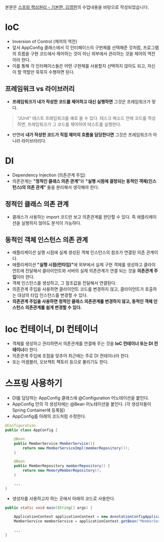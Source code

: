본문은 [스프링 핵심원리 - 기본편, 김영한](https://www.inflearn.com/course/%EC%8A%A4%ED%94%84%EB%A7%81-%ED%95%B5%EC%8B%AC-%EC%9B%90%EB%A6%AC-%EA%B8%B0%EB%B3%B8%ED%8E%B8/dashboard)의 수업내용을 바탕으로 작성되었습니다.

# IoC
- Inversion of Control (제어의 역전)
- 앞서 AppConfig 클래스에서 각 인터페이스의 구현체를 선택해준 것처럼, 프로그램의 흐름을 구현 코드에서 제어하는 것이 아닌 외부에서 관리하는 것을 제어의 역전 이라 한다.
- 이를 통해 각 인터페이스들은 어떤 구현체를 사용할지 선택하지 않아도 되고, 자신이 할 역할만 묵묵히 수행하면 된다.

## 프레임워크 vs 라이브러리
- <strong>프레임워크가 내가 작성한 코드를 제어하고 대신 실행하면</strong> 그것은 프레임워크가 맞다.
> "JUnit" 테스트 프레임워크를 예로 들 수 있다. 테스크 메소드 안에 코드를 작성하면, 프레임워크가 그 코드를 제어하여 테스트를 실행한다.
- 반면에 <strong>내가 작성한 코드가 직접 제어의 흐름을 담당한다면</strong> 그것은 프레임워크가 아니라 라이브러리다.

# DI
- Dependency Injection (의존관계 주입)
- 의존관계는 <strong>"정적인 클래스 의존 관계"</strong>와  <strong>"실행 시점에 결정되는 동적인 객체(인스턴스)의 의존 관계"</strong> 둘을 분리해서 생각해야 한다.
## 정적인 클래스 의존 관계
- 클래스가 사용하는 import 코드만 보고 의존관계를 판단할 수 있다. 즉 애플리케이션을 실행하지 않아도 분석이 가능하다.
## 동적인 객체 인스턴스 의존 관계
- 애플리케이션 실행 시점에 실제 생성된 객체 인스턴스의 참조가 연결된 의존 관계이다.
- 애플리케이션 <strong>"실행 시점(런타임)"</strong>에 외부에서 실제 구현 객체를 생성하고 클라이언트에 전달해서 클라이언트와 서버의 실제 의존관계가 연결 되는 것을 <strong>의존관계 주입</strong>이라 한다.
- 객체 인스턴스를 생성하고, 그 참조값을 전달해서 연결된다.
- 의존관계 주입을 사용하면 클라이언트 코드를 변경하지 않고, 클라이언트가 호출하는 대상의 타입 인스턴스를 변경할 수 있다.
- <strong>의존관계 주입을 사용하면 정적인 클래스 의존관계를 변경하지 않고, 동적인 객체 인스턴스 의존관계를 쉽게 변경할 수 있다.</strong>

# Ioc 컨테이너, DI 컨테이너
- 객체를 생성하고 관리하면서 의존관계를 연결해 주는 것을 <strong>IoC 컨테이너 또는 DI 컨테이너</strong>라 한다.
- 의존관계 주입에 초점을 맞추어 최근에는 주로 DI 컨테이너라 한다.
- 또는 어셈블러, 오브젝트 팩토리 등으로 불리기도 한다.

# 스프링 사용하기
- DI를 담당하는 AppConfig 클래스에 @Configuration 어노테이션을 붙인다.
- AppConfig 안의 각 생성자에는 @Bean 어노테이션을 붙인다. (각 생성자들이 Spring Container에 등록됨)
- AppConfig를 아래의 코드처럼 수정한다.
```java
@Configuration
public class AppConfig {

    @Bean
    public MemberService MemberService(){
        return new MemberServiceImpl(memberRepository());
    }

    @Bean
    public MemberRepository memberRepository() {
        return new MemoryMemberRepository();
    }

    ...
}
```
- 생성자를 사용하고자 하는 곳에서 아래의 코드로 사용한다.
```java
public static void main(String[] args) {
        
    ApplicationContext applicationContext = new AnnotationConfigApplicationContext(AppConfig.class);
    MemberService memberService = applicationContext.getBean("MemberService", MemberService.class);
    
    ...
}
```
